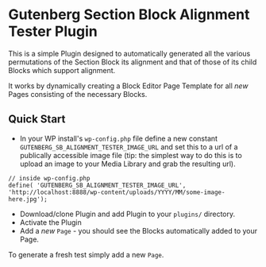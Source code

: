 # Gutenberg Section Block Alignment Tester Plugin

This is a simple Plugin designed to automatically generated all the various permutations of the Section Block its alignment and that of those of its child Blocks which support alignment.

It works by dynamically creating a Block Editor Page Template for all _new_ Pages consisting of the necessary Blocks. 

## Quick Start

* In your WP install's `wp-config.php` file define a new constant `GUTENBERG_SB_ALIGNMENT_TESTER_IMAGE_URL` and set this to a url of a publically accessible image file (tip: the simplest way to do this is to upload an image to your Media Library and grab the resulting url).

```
// inside wp-config.php
define( 'GUTENBERG_SB_ALIGNMENT_TESTER_IMAGE_URL', 'http://localhost:8888/wp-content/uploads/YYYY/MM/some-image-here.jpg');
```

* Download/clone Plugin and add Plugin to your `plugins/` directory.
* Activate the Plugin
* Add a _new_ `Page` - you should see the Blocks automatically added to your Page.

To generate a fresh test simply add a new `Page`.

